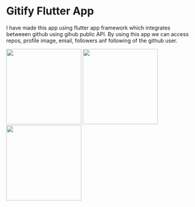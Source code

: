 # Gitify Flutter App
I have made this app using flutter app framework which integrates betweeen github using gihub public API. By using this app we can access repos, profile image, email, followers anf following of the github user.

<!-- ![Screenshot_20211013-140619](https://user-images.githubusercontent.com/47942129/137103817-b0b40bb5-3713-449d-bda9-67a43acbbf4c.jpg) -->
<!-- <img src="https://user-images.githubusercontent.com/47942129/137103817-b0b40bb5-3713-449d-bda9-67a43acbbf4c.jpg" width="300">
![Screenshot_20211013-140648](https://user-images.githubusercontent.com/47942129/137104700-462487fc-1b2b-4480-aa1c-111f9d1c91a8.jpg)
<img srce =https://user-images.githubusercontent.com/47942129/137104700-462487fc-1b2b-4480-aa1c-111f9d1c91a8.jpg" width="300">
![Screenshot_20211013-140725](https://user-images.githubusercontent.com/47942129/137104623-5b82f23f-ecff-41f0-9d56-16875c1d3bba.jpg)
![Screenshot_20211013-140741](https://user-images.githubusercontent.com/47942129/137104630-2ac7ee95-603e-4185-ac37-4b5a7e3de85a.jpg) -->
                                                                                                                             
                                                                                                                             
                                                                                                                             
                                                                                                                             
<p float="left">
  <img src="https://user-images.githubusercontent.com/47942129/137103817-b0b40bb5-3713-449d-bda9-67a43acbbf4c.jpg" width="200" />
  <img src="https://user-images.githubusercontent.com/47942129/137104700-462487fc-1b2b-4480-aa1c-111f9d1c91a8.jpg" width="200" /> 
  <img src="https://user-images.githubusercontent.com/47942129/137104623-5b82f23f-ecff-41f0-9d56-16875c1d3bba.jpg" width="200" />
<!--   <img src="https://user-images.githubusercontent.com/47942129/137104630-2ac7ee95-603e-4185-ac37-4b5a7e3de85a.jpg" width="300" /> -->
</p>
